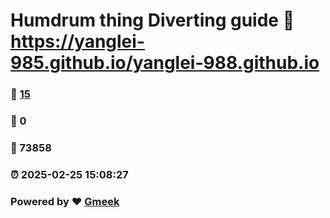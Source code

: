 # Humdrum thing Diverting guide :link: https://yanglei-985.github.io/yanglei-988.github.io 
### :page_facing_up: [15](https://yanglei-985.github.io/yanglei-988.github.io/tag.html) 
### :speech_balloon: 0 
### :hibiscus: 73858 
### :alarm_clock: 2025-02-25 15:08:27 
### Powered by :heart: [Gmeek](https://github.com/Meekdai/Gmeek)
